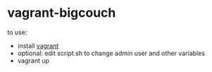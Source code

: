vagrant-bigcouch
================

to use:

 * install [vagrant](http://www.vagrantup.com/)
 * optional: edit script.sh to change admin user and other variables
 * vagrant up